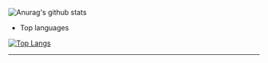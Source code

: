 <!-- ### Demo

[![ReadMe Card](https://github-readme-stats.vercel.app/api/pin/?username=aizwellenstan&repo=github-readme-stats)](https://github.com/aizwellenstan/github-readme-stats)


[![ReadMe Card](https://github-readme-stats.vercel.app/api/pin/?username=aizwellenstan&repo=github-readme-stats&show_owner=true)](https://github.com/aizwellenstan/github-readme-stats) -->

<!-- ### All Demos -->

<!-- - Default

![Anurag's github stats](https://github-readme-stats.vercel.app/api?username=aizwellenstan) -->

<!-- - Hiding specific stats

![Anurag's github stats](https://github-readme-stats.vercel.app/api?username=aizwellenstan&hide=contribs,issues) -->

<!-- - Showing icons -->

![Anurag's github stats](https://github-readme-stats.vercel.app/api?username=aizwellenstan&hide=issues&show_icons=true)

<!-- - Themes -->

<!-- 任意の[テーマ](#themes)を選択できます。 -->

<!-- ![Anurag's github stats](https://github-readme-stats.vercel.app/api?username=aizwellenstan&show_icons=true&theme=radical) -->

<!-- - Customizing stats card -->

<!-- ![Anurag's github stats](https://github-readme-stats.vercel.app/api/?username=aizwellenstan&show_icons=true&title_color=fff&icon_color=79ff97&text_color=9f9f9f&bg_color=151515) -->

<!-- - Customizing repo card

![Customized Card](https://github-readme-stats.vercel.app/api/pin?username=aizwellenstan&repo=github-readme-stats&title_color=fff&icon_color=f9f9f9&text_color=9f9f9f&bg_color=151515) -->

- Top languages

[![Top Langs](https://github-readme-stats.vercel.app/api/top-langs/?username=aizwellenstan)](https://github.com/aizwellenstan/github-readme-stats)

---
